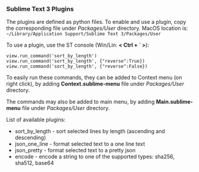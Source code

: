 ### Sublime Text 3 Plugins

The plugins are defined as python files. To enable and use a plugin, copy the corresponding file under *Packages/User* directory.
MacOS location is: ```~/Library/Application Support/Sublime Text 3/Packages/User```

To use a plugin, use the ST console (Win/Lin: **< Ctrl + \` >**):

    view.run_command('sort_by_length')
    view.run_command('sort_by_length', {"reverse":True})
    view.run_command('sort_by_length', {"reverse":False})


To easily run these commands, they can be added to Context menu (on right click), by adding **Context.sublime-menu** file under *Packages/User* directory.

The commands may also be added to main menu, by adding **Main.sublime-menu** file under *Packages/User* directory.

List of available plugins:
 * sort_by_length - sort selected lines by length (ascending and descending)
 * json_one_line - format selected text to a one line text
 * json_pretty - format selected text to a pretty json
 * encode - encode a string to one of the supported types: sha256, sha512, base64